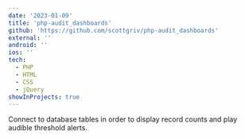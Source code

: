 ```yaml
---
date: '2023-01-09'
title: 'php-audit_dashboards'
github: 'https://github.com/scottgriv/php-audit_dashboards'
external: ''
android: ''
ios: ''
tech:
  - PHP
  - HTML
  - CSS
  - jQuery
showInProjects: true
---
```


Connect to database tables in order to display record counts and play audible threshold alerts.
